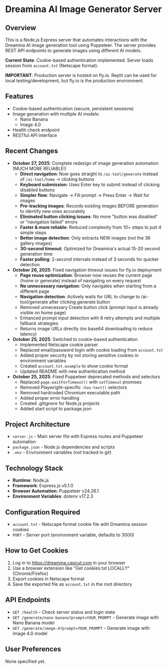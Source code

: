 # Dreamina AI Image Generator Server

## Overview
This is a Node.js Express server that automates interactions with the Dreamina AI image generation tool using Puppeteer. The server provides REST API endpoints to generate images using different AI models.

**Current State**: Cookie-based authentication implemented. Server loads session from `account.txt` (Netscape format). 

**IMPORTANT**: Production server is hosted on fly.io. Replit can be used for local testing/development, but fly.io is the production environment.

## Features
- Cookie-based authentication (secure, persistent sessions)
- Image generation with multiple AI models:
  - Nano Banana
  - Image 4.0
- Health check endpoint
- RESTful API interface

## Recent Changes
- **October 27, 2025**: Complete redesign of image generation automation (MUCH MORE RELIABLE!)
  - **Direct navigation**: Now goes straight to `/ai-tool/generate` instead of `/ai-tool/home` → clicking buttons
  - **Keyboard submission**: Uses Enter key to submit instead of clicking disabled buttons
  - **Simpler flow**: Navigate → Fill prompt → Press Enter → Wait for images
  - **Pre-tracking images**: Records existing images BEFORE generation to identify new ones accurately
  - **Eliminated button clicking issues**: No more "button was disabled" or "navigation failed" errors
  - **Faster & more reliable**: Reduced complexity from 10+ steps to just 4 simple steps
  - **Better image detection**: Only extracts NEW images (not the 36 gallery images)
  - **30-second timeout**: Optimized for Dreamina's actual 15-20 second generation time
  - **Faster polling**: 2-second intervals instead of 3 seconds for quicker detection
- **October 26, 2025**: Fixed navigation timeout issues for fly.io deployment
  - **Page reuse optimization**: Browser now reuses the current page (home or generate) instead of navigating on every request
  - **No unnecessary navigation**: Only navigates when starting from a different page
  - **Navigation detection**: Actively waits for URL to change to /ai-tool/generate after clicking generate button
  - Removed unnecessary Create button click (prompt input is already visible on home page)
  - Enhanced prompt input detection with 8 retry attempts and multiple fallback strategies
  - Returns image URLs directly (no base64 downloading to reduce latency)
- **October 25, 2025**: Switched to cookie-based authentication
  - Implemented Netscape cookie parser
  - Replaced email/password login with cookie loading from `account.txt`
  - Added proper security by not storing sensitive cookies in environment variables
  - Created `account.txt.example` to show cookie format
  - Updated README with new authentication method
- **October 25, 2025**: Fixed Puppeteer deprecated methods and selectors
  - Replaced `page.waitForTimeout()` with `setTimeout` promises
  - Removed Playwright-specific `:has-text()` selectors
  - Removed hardcoded Chromium executable path
  - Added proper error handling
  - Created .gitignore for Node.js projects
  - Added start script to package.json

## Project Architecture
- `server.js` - Main server file with Express routes and Puppeteer automation
- `package.json` - Node.js dependencies and scripts
- `.env` - Environment variables (not tracked in git)

## Technology Stack
- **Runtime**: Node.js
- **Framework**: Express.js v5.1.0
- **Browser Automation**: Puppeteer v24.26.1
- **Environment Variables**: dotenv v17.2.3

## Configuration Required
- `account.txt` - Netscape format cookie file with Dreamina session cookies
- `PORT` - Server port (environment variable, defaults to 3000)

## How to Get Cookies
1. Log in to https://dreamina.capcut.com in your browser
2. Use a browser extension like "Get cookies.txt LOCALLY" (Chrome/Firefox)
3. Export cookies in Netscape format
4. Save the exported file as `account.txt` in the root directory

## API Endpoints
- `GET /health` - Check server status and login state
- `GET /generate/nano-banana?prompt=YOUR_PROMPT` - Generate image with Nano Banana model
- `GET /generate/image-4?prompt=YOUR_PROMPT` - Generate image with Image 4.0 model

## User Preferences
None specified yet.

